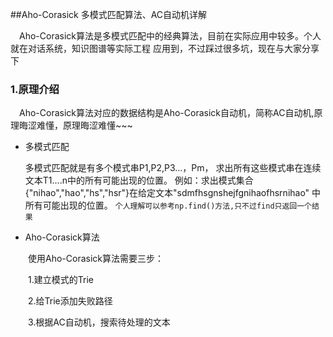 ##Aho-Corasick 多模式匹配算法、AC自动机详解

&ensp;&ensp;Aho-Corasick算法是多模式匹配中的经典算法，目前在实际应用中较多。个人就在对话系统，知识图谱等实际工程
应用到，不过踩过很多坑，现在与大家分享下

### 1.原理介绍
&ensp;&ensp;Aho-Corasick算法对应的数据结构是Aho-Corasick自动机，简称AC自动机,原理晦涩难懂，原理晦涩难懂~~~

- 多模式匹配

  多模式匹配就是有多个模式串P1,P2,P3...，Pm，
求出所有这些模式串在连续文本T1....n中的所有可能出现的位置。
例如：求出模式集合{"nihao","hao","hs","hsr"}在给定文本"sdmfhsgnshejfgnihaofhsrnihao"
中所有可能出现的位置。
``个人理解可以参考np.find()方法,只不过find只返回一个结果``
- Aho-Corasick算法

　　使用Aho-Corasick算法需要三步：

　　1.建立模式的Trie

　　2.给Trie添加失败路径

　　3.根据AC自动机，搜索待处理的文本


    



